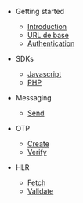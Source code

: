 * Getting started
  * [Introduction](/fr/home.md "Easy and smart way to communicate - nomado REST API")
  * [URL de base](/fr/baseurl.md "Base URL - nomado REST API")
  * [Authentication](/fr/authentication.md "Authentication - nomado REST API")

* SDKs
  * [Javascript](/fr/sdk/javascript.md "JS SDK: Send and receive sms, otp and 2fa - nomado REST API")
  * [PHP](/fr/sdk/php.md)

* Messaging
  * [Send](/fr/messaging/messaging.md)

* OTP
  * [Create](/fr/otp/create.md)
  * [Verify](/fr/otp/verify.md)

* HLR
  * [Fetch](/fr/hlr/fetch.md)
  * [Validate](/fr/hlr/validate.md)

